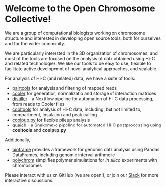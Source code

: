 # Welcome to the Open Chromosome Collective!

We are a group of computational biologists working on chromosome structure and interested in developing open source tools, both for ourselves and for the wider community.

We are particularly interested in the 3D organization of chromosomes, and most of the tools are focused on the analysis of data obtained using Hi-C and related technologies. We like our tools to be easy to use, flexible to facilitate active developemnt of novel analytical approaches, and scalable.

For analysis of Hi-C (and related) data, we have a suite of tools:
 - [pairtools](https://www.github.com/open2c/pairtools) for analysis and filtering of mapped reads
 - [cooler](https://www.github.com/open2c/cooler) for generation, normalizatio and storage of interaction matrices
 - [distiller](https://www.github.com/open2c/distiller-nf) - a Nextflow pipeline for automation of Hi-C data processing, from reads to Cooler files
 - [cooltools](https://www.github.com/open2c/cooltools) for analysis of Hi-C data, including, but not limited to, compartment, insulation and peak calling
 - [coolpup.py](https://www.github.com/open2c/coolpuppy) for flexible pileup analysis
 - [quaich](https://www.github.com/open2c/quaich) - a Snakemake pipeline for automated Hi-C postprocessing using **cooltools** and **coolpup.py**
 
 Additionally,
  - [bioframe](https://www.github.com/open2c/bioframe) provides a framework for genomic data analysis using Pandas DataFrames, including genomic interval arithmetic
  - [polychrom](https://www.github.com/open2c/polychrom) simplifies polymer simulations for *in silico* experiments with chromosomes

Please interact with us on GitHub (we are open!), or join our [Slack](https://bit.ly/2UaOpAe) for more interactive discussions.
